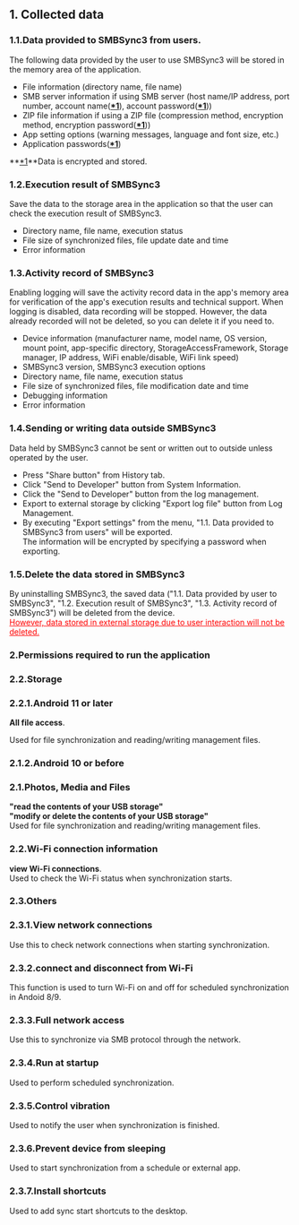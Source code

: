 ## 1. Collected data  
### 1.1.Data provided to SMBSync3 from users.  

The following data provided by the user to use SMBSync3 will be stored in the memory area of the application.  

- File information (directory name, file name)  
- SMB server information if using SMB server (host name/IP address, port number, account name(**<u>\*1</u>**), account password(**<u>\*1</u>**))  
- ZIP file information if using a ZIP file (compression method, encryption method, encryption password(**<u>\*1</u>**))  
- App setting options (warning messages, language and font size, etc.)  
- Application passwords(**<u>\*1</u>**)  

**<u>\*1</u>**Data is encrypted and stored.  

### 1.2.Execution result of SMBSync3  

Save the data to the storage area in the application so that the user can check the execution result of SMBSync3.  

- Directory name, file name, execution status  
- File size of synchronized files, file update date and time  
- Error information  

### 1.3.Activity record of SMBSync3  

Enabling logging will save the activity record data in the app's memory area for verification of the app's execution results and technical support. When logging is disabled, data recording will be stopped. However, the data already recorded will not be deleted, so you can delete it if you need to.  

- Device information (manufacturer name, model name, OS version, mount point, app-specific directory, StorageAccessFramework, Storage manager, IP address, WiFi enable/disable, WiFi link speed)  
- SMBSync3 version, SMBSync3 execution options  
- Directory name, file name, execution status  
- File size of synchronized files, file modification date and time  
- Debugging information  
- Error information  

### 1.4.Sending or writing data outside SMBSync3  

<span style="color: red;"><u></u></span>Data held by SMBSync3 cannot be sent or written out to outside unless operated by the user.  

- Press "Share button" from History tab.  
- Click "Send to Developer" button from System Information.  
- Click the "Send to Developer" button from the log management.  
- Export to external storage by clicking "Export log file" button from Log Management.  
- By executing "Export settings" from the menu, "1.1. Data provided to SMBSync3 from users" will be exported.  
The information will be encrypted by specifying a password when exporting.  

### 1.5.Delete the data stored in SMBSync3  

By uninstalling SMBSync3, the saved data ("1.1. Data provided by user to SMBSync3", "1.2. Execution result of SMBSync3", "1.3. Activity record of SMBSync3") will be deleted from the device.  
<span style="color: red;"><u>However, data stored in external storage due to user interaction will not be deleted.</u></span>  

### 2.Permissions required to run the application  

### 2.2.Storage  

### 2.2.1.Android 11 or later  
**All file access**.  

Used for file synchronization and reading/writing management files.  

### 2.1.2.Android 10 or before  

### 2.1.Photos, Media and Files  
**"read the contents of your USB storage"**  
**"modify or delete the contents of your USB storage"**  
Used for file synchronization and reading/writing management files.  

### 2.2.Wi-Fi connection information  
**view Wi-Fi connections**.  
Used to check the Wi-Fi status when synchronization starts.  

### 2.3.Others  
### 2.3.1.View network connections  
Use this to check network connections when starting synchronization.  
### 2.3.2.connect and disconnect from Wi-Fi  
This function is used to turn Wi-Fi on and off for scheduled synchronization in Andoid 8/9.  
### 2.3.3.Full network access  
Use this to synchronize via SMB protocol through the network.  
### 2.3.4.Run at startup  
Used to perform scheduled synchronization.  
### 2.3.5.Control vibration  
Used to notify the user when synchronization is finished.  
### 2.3.6.Prevent device from sleeping  
Used to start synchronization from a schedule or external app.  
### 2.3.7.Install shortcuts  
Used to add sync start shortcuts to the desktop.  
